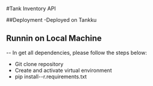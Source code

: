 #Tank Inventory API

##Deployment
-Deployed on Tankku

## Runnin on Local Machine
-- In get all dependencies, please follow the steps below:
- Git clone repository
- Create and activate virtual environment
- pip install--r.requirements.txt